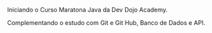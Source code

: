 Iniciando o Curso Maratona Java da Dev Dojo Academy.

Complementando o estudo com Git e Git Hub, Banco de Dados e API.


